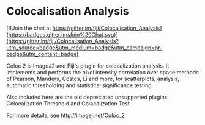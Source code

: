 # Colocalisation Analysis

[![Join the chat at https://gitter.im/fiji/Colocalisation_Analysis](https://badges.gitter.im/Join%20Chat.svg)](https://gitter.im/fiji/Colocalisation_Analysis?utm_source=badge&utm_medium=badge&utm_campaign=pr-badge&utm_content=badge)

Coloc 2 is ImageJ2 and Fiji's plugin for colocalization analysis. It implements
and performs the pixel intensity correlation over space methods of Pearson,
Manders, Costes, Li and more, for scatterplots, analysis, automatic thresholding
and statistical significance testing.

Also included here are the old depreciated unsupported plugins Colocalization
Threshold and Colocalization Test

For more details, see http://imagej.net/Coloc_2
